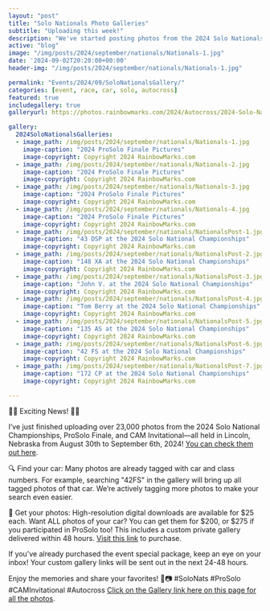 ```yaml
---
layout: "post"
title: "Solo Nationals Photo Galleries"
subtitle: "Uploading this week!"
description: "We've started posting photos from the 2024 Solo Nationals and ProSolo Finale!"
active: "blog"
image: "/img/posts/2024/september/nationals/Nationals-1.jpg"
date: '2024-09-02T20:20:00+00:00'
header-img: "/img/posts/2024/september/nationals/Nationals-1.jpg"

permalink: "Events/2024/09/SoloNationalsGallery/"
categories: [event, race, car, solo, autocross]
featured: true
includegallery: true
galleryurl: https://photos.rainbowmarks.com/2024/Autocross/2024-Solo-National-Championships

gallery:
  2024SoloNationalsGalleries:
  - image_path: /img/posts/2024/september/nationals/Nationals-1.jpg
    image-caption: "2024 ProSolo Finale Pictures"
    image-copyright: Copyright 2024 RainbowMarks.com
  - image_path: /img/posts/2024/september/nationals/Nationals-2.jpg
    image-caption: "2024 ProSolo Finale Pictures"
    image-copyright: Copyright 2024 RainbowMarks.com
  - image_path: /img/posts/2024/september/nationals/Nationals-3.jpg
    image-caption: "2024 ProSolo Finale Pictures"
    image-copyright: Copyright 2024 RainbowMarks.com
  - image_path: /img/posts/2024/september/nationals/Nationals-4.jpg
    image-caption: "2024 ProSolo Finale Pictures"
    image-copyright: Copyright 2024 RainbowMarks.com
  - image_path: /img/posts/2024/september/nationals/NationalsPost-1.jpg
    image-caption: "43 DSP at the 2024 Solo National Championships"
    image-copyright: Copyright 2024 RainbowMarks.com
  - image_path: /img/posts/2024/september/nationals/NationalsPost-2.jpg
    image-caption: "148 XA at the 2024 Solo National Championships"
    image-copyright: Copyright 2024 RainbowMarks.com
  - image_path: /img/posts/2024/september/nationals/NationalsPost-3.jpg
    image-caption: "John V. at the 2024 Solo National Championships"
    image-copyright: Copyright 2024 RainbowMarks.com
  - image_path: /img/posts/2024/september/nationals/NationalsPost-4.jpg
    image-caption: "Tom Berry at the 2024 Solo National Championships"
    image-copyright: Copyright 2024 RainbowMarks.com
  - image_path: /img/posts/2024/september/nationals/NationalsPost-5.jpg
    image-caption: "135 AS at the 2024 Solo National Championships"
    image-copyright: Copyright 2024 RainbowMarks.com
  - image_path: /img/posts/2024/september/nationals/NationalsPost-6.jpg
    image-caption: "42 FS at the 2024 Solo National Championships"
    image-copyright: Copyright 2024 RainbowMarks.com
  - image_path: /img/posts/2024/september/nationals/NationalsPost-7.jpg
    image-caption: "172 CP at the 2024 Solo National Championships"
    image-copyright: Copyright 2024 RainbowMarks.com

---
```

🚗🏁 Exciting News! 🏁🚗

I’ve just finished uploading over 23,000 photos from the 2024 Solo National Championships, ProSolo Finale, and CAM Invitational—all held in Lincoln, Nebraska from August 30th to September 6th, 2024! [You can check them out here](https://photos.rainbowmarks.com/2024/Autocross/2024-Solo-National-Championships).

🔍 Find your car: Many photos are already tagged with car and class numbers. For example, searching "42FS" in the gallery will bring up all tagged photos of that car. We’re actively tagging more photos to make your search even easier.

📸 Get your photos: High-resolution digital downloads are available for $25 each. Want ALL photos of your car? You can get them for $200, or $275 if you participated in ProSolo too! This includes a custom private gallery delivered within 48 hours. [Visit this link](https://rainbowmarks.square.site/product/2024-solo-nationals/4) to purchase.

If you’ve already purchased the event special package, keep an eye on your inbox! Your custom gallery links will be sent out in the next 24-48 hours.

Enjoy the memories and share your favorites! 🎉📷 #SoloNats #ProSolo #CAMInvitational #Autocross
[Click on the Gallery link here on this page for all the photos](https://photos.rainbowmarks.com/2024/Autocross/2024-Solo-National-Championships). 